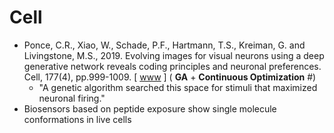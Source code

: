 # Cell

* Ponce, C.R., Xiao, W., Schade, P.F., Hartmann, T.S., Kreiman, G. and Livingstone, M.S., 2019. Evolving images for visual neurons using a deep generative network reveals coding principles and neuronal preferences. Cell, 177(4), pp.999-1009. [ [www](https://www.sciencedirect.com/science/article/pii/S0092867419303915) ] ( **GA** + **Continuous Optimization** #)
  * "A genetic algorithm searched this space for stimuli that maximized neuronal firing."
* Biosensors based on peptide exposure show single molecule conformations in live cells
